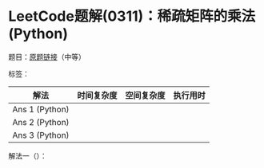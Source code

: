 # LeetCode题解(0311)：稀疏矩阵的乘法(Python)

题目：[原题链接](https://leetcode-cn.com/problems/sparse-matrix-multiplication/)（中等）

标签：

| 解法           | 时间复杂度 | 空间复杂度 | 执行用时 |
| -------------- | ---------- | ---------- | -------- |
| Ans 1 (Python) |            |            |          |
| Ans 2 (Python) |            |            |          |
| Ans 3 (Python) |            |            |          |

解法一（）：

